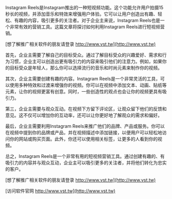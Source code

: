 Instagram Reels是Instagram推出的一种短视频功能。这个功能允许用户拍摄15秒长的视频，并添加音乐和特效来增强用户体验。它可以让用户创造出有趣、轻松、有趣的内容，吸引更多的关注者。对于企业主来说，Instagram Reels也是一个非常有效的营销工具。这篇文章将探讨如何利用Instagram Reels进行短视频营销。

[想了解推广相关软件的朋友请登录 http://www.vst.tw](http://www.vst.tw)

首先，企业主需要了解自己的目标受众。通过了解目标受众的兴趣爱好、需求和行为习惯，企业主可以创造出更有吸引力的内容来吸引他们的注意力。例如，如果你的目标受众是年轻人，那么你可以选择流行的音乐和时尚元素来制作你的视频。

其次，企业主需要创建有趣的内容。Instagram Reels是一个非常灵活的工具，可以使用多种特效和过渡来增强你的视频。你可以在视频中添加文本、动画、贴纸等元素，让你的视频更富有创意。同时，一些创造性的观点也会让你的视频更具有吸引力。

第三，企业主需要与观众互动。在视频下方留下评论区，让观众留下他们的反馈和意见。这不仅可以增加你的互动率，还可以让你更好地了解观众的需求和偏好。

最后，企业主需要利用Instagram Reels来推广他们的品牌、产品或服务。你可以在视频中提到你的品牌或产品，并在视频描述中添加链接，以便用户可以轻松地访问你的网站或购买页面。此外，你还可以使用相关标签，让更多的人看到你的视频。

总之，Instagram Reels是一个非常有用的短视频营销工具。通过创建有趣的、有吸引力的内容并与观众互动，企业主可以吸引更多的关注者，并将他们转化为忠实的客户。

[想了解推广相关软件的朋友请登录 http://www.vst.tw](http://www.vst.tw)


[访问软件官网 http://www.vst.tw](http://www.vst.tw)
